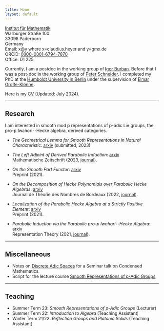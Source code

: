 ```yaml
---
title: Home
layout: default
---
```

[Institut für Mathematik](https://math.uni-paderborn.de/ueber-das-institut)<br>
Warburger Straße 100<br>
33098 Paderborn<br>
Germany<br>
Email: x@y where x=claudius.heyer and y=gmx.de<br>
ORCiD: [0000-0001-6794-7870](https://orcid.org/0000-0001-6794-7870)<br>
Office: D1 225

Currently, I am a postdoc in the working group of [Igor Burban](https://math.uni-paderborn.de/ag/arbeitsgruppe-algebra). 
Before that I was a post-doc in the working group of [Peter
Schneider](https://www.uni-muenster.de/Arithm/schneider/index.html). I completed my PhD at the [Humboldt University in Berlin](https://www.mathematik.hu-berlin.de/en/front-page-en) under the supervision of [Elmar
Große-Klönne](https://www.mathematik.hu-berlin.de/de/forschung/forschungsgebiete/arithmetische-geometrie-und-zahlentheorie/grosse-kloenne).

Here is my [CV](/files/cv_heyer.pdf) (Updated: July 2024).

<hr>

## Research

I am interested in smooth mod p representations of p-adic Lie groups, the pro-p Iwahori--Hecke algebra, derived categories.

* _The Geometrical Lemma for Smooth Representations in Natural Characteristic_:
	[arxiv](https://arxiv.org/abs/2303.14721) (submitted, 2023)<br>

* _The Left Adjoint of Derived Parabolic Induction_: [arxiv](https://arxiv.org/abs/2204.11581)<br>
	Mathematische Zeitschrift (2023, [journal](https://link.springer.com/article/10.1007/s00209-023-03385-5)).

* _On the Smooth Part Functor_: [arxiv](https://arxiv.org/abs/2108.05262)<br>
	Preprint (2021).

* _On the Decomposition of Hecke Polynomials over Parabolic Hecke Algebras_: [arxiv](https://arxiv.org/abs/2108.04535)<br>
	Journal de Théorie des Nombres de Bordeaux (2022, [journal](https://jtnb.centre-mersenne.org/articles/10.5802/jtnb.1235/)).

* _Localization of the Parabolic Hecke Algebra at a Strictly Positive Element_: [arxiv](https://arxiv.org/abs/2103.16949)<br>
	Preprint (2021).

* _Parabolic Induction via the Parabolic pro-p Iwahori--Hecke Algebra_: [arxiv](https://arxiv.org/abs/2010.08435)<br>
	Representation Theory (2021, [journal](https://www.ams.org/journals/ert/2021-25-28/S1088-4165-2021-00585-6/)).

<hr>

## Miscellaneous

* Notes on [Discrete Adic Spaces](/files/discrete_adic_spaces.pdf) for a
	Seminar talk on Condensed Mathematics.
* Script for the lecture course [Smooth Representations of p-Adic Groups](/files/smooth.pdf).

<hr>

## Teaching
* Summer Term 23: _Smooth Representations of p-Adic Groups_ (Lecturer)
* Summer Term 22: _Introduction to Algebra_ (Teaching Assistant)
* Winter Term 21/22: _Reflection Groups and Platonic Solids_ (Teaching
	Assistant)
